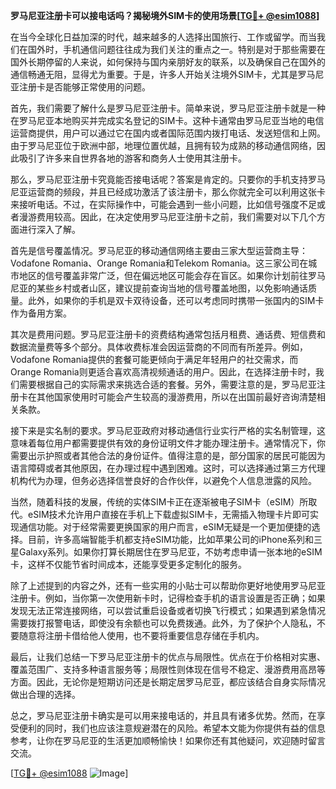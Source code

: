 **罗马尼亚注册卡可以接电话吗？揭秘境外SIM卡的使用场景[[TG💪+ @esim1088](https://t.me/s/esim1088)]**

在当今全球化日益加深的时代，越来越多的人选择出国旅行、工作或留学。而当我们在国外时，手机通信问题往往成为我们关注的重点之一。特别是对于那些需要在国外长期停留的人来说，如何保持与国内亲朋好友的联系，以及确保自己在国外的通信畅通无阻，显得尤为重要。于是，许多人开始关注境外SIM卡，尤其是罗马尼亚注册卡是否能够正常使用的问题。

首先，我们需要了解什么是罗马尼亚注册卡。简单来说，罗马尼亚注册卡就是一种在罗马尼亚本地购买并完成实名登记的SIM卡。这种卡通常由罗马尼亚当地的电信运营商提供，用户可以通过它在国内或者国际范围内拨打电话、发送短信和上网。由于罗马尼亚位于欧洲中部，地理位置优越，且拥有较为成熟的移动通信网络，因此吸引了许多来自世界各地的游客和商务人士使用其注册卡。

那么，罗马尼亚注册卡究竟能否接电话呢？答案是肯定的。只要你的手机支持罗马尼亚运营商的频段，并且已经成功激活了该注册卡，那么你就完全可以利用这张卡来接听电话。不过，在实际操作中，可能会遇到一些小问题，比如信号强度不足或者漫游费用较高。因此，在决定使用罗马尼亚注册卡之前，我们需要对以下几个方面进行深入了解。

首先是信号覆盖情况。罗马尼亚的移动通信网络主要由三家大型运营商主导：Vodafone Romania、Orange Romania和Telekom Romania。这三家公司在城市地区的信号覆盖非常广泛，但在偏远地区可能会存在盲区。如果你计划前往罗马尼亚的某些乡村或者山区，建议提前查询当地的信号覆盖地图，以免影响通话质量。此外，如果你的手机是双卡双待设备，还可以考虑同时携带一张国内的SIM卡作为备用方案。

其次是费用问题。罗马尼亚注册卡的资费结构通常包括月租费、通话费、短信费和数据流量费等多个部分。具体收费标准会因运营商的不同而有所差异。例如，Vodafone Romania提供的套餐可能更倾向于满足年轻用户的社交需求，而Orange Romania则更适合喜欢高清视频通话的用户。因此，在选择注册卡时，我们需要根据自己的实际需求来挑选合适的套餐。另外，需要注意的是，罗马尼亚注册卡在其他国家使用时可能会产生较高的漫游费用，所以在出国前最好咨询清楚相关条款。

接下来是实名制的要求。罗马尼亚政府对移动通信行业实行严格的实名制管理，这意味着每位用户都需要提供有效的身份证明文件才能办理注册卡。通常情况下，你需要出示护照或者其他合法的身份证件。值得注意的是，部分国家的居民可能因为语言障碍或者其他原因，在办理过程中遇到困难。这时，可以选择通过第三方代理机构代为办理，但务必选择信誉良好的合作伙伴，以避免个人信息泄露的风险。

当然，随着科技的发展，传统的实体SIM卡正在逐渐被电子SIM卡（eSIM）所取代。eSIM技术允许用户直接在手机上下载虚拟SIM卡，无需插入物理卡片即可实现通信功能。对于经常需要更换国家的用户而言，eSIM无疑是一个更加便捷的选择。目前，许多高端智能手机都支持eSIM功能，比如苹果公司的iPhone系列和三星Galaxy系列。如果你打算长期居住在罗马尼亚，不妨考虑申请一张本地的eSIM卡，这样不仅能节省时间成本，还能享受更多定制化的服务。

除了上述提到的内容之外，还有一些实用的小贴士可以帮助你更好地使用罗马尼亚注册卡。例如，当你第一次使用新卡时，记得检查手机的语言设置是否正确；如果发现无法正常连接网络，可以尝试重启设备或者切换飞行模式；如果遇到紧急情况需要拨打报警电话，即使没有余额也可以免费拨通。此外，为了保护个人隐私，不要随意将注册卡借给他人使用，也不要将重要信息存储在手机内。

最后，让我们总结一下罗马尼亚注册卡的优点与局限性。优点在于价格相对实惠、覆盖范围广、支持多种语言服务等；局限性则体现在信号不稳定、漫游费用高昂等方面。因此，无论你是短期访问还是长期定居罗马尼亚，都应该结合自身实际情况做出合理的选择。

总之，罗马尼亚注册卡确实是可以用来接电话的，并且具有诸多优势。然而，在享受便利的同时，我们也应该注意规避潜在的风险。希望本文能为你提供有益的信息参考，让你在罗马尼亚的生活更加顺畅愉快！如果你还有其他疑问，欢迎随时留言交流。

[[TG💪+ @esim1088](https://t.me/s/esim1088) ![Image](https://i.postimg.cc/4NQfJmqS/Snipaste-2025-05-13-00-14-12.png)]